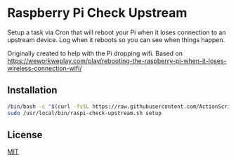 # Raspberry Pi Check Upstream

Setup a task via Cron that will reboot your Pi when it loses connection to an upstream device. Log when it reboots so you can see when things happen.

Originally created to help with the Pi dropping wifi. Based on https://weworkweplay.com/play/rebooting-the-raspberry-pi-when-it-loses-wireless-connection-wifi/

## Installation

```bash
/bin/bash -c "$(curl -fsSL https://raw.githubusercontent.com/ActionScripted/raspi-check-upstream/main/install.sh)"
sudo /usr/local/bin/raspi-check-upstream.sh setup
```

## License

[MIT](LICENSE)
